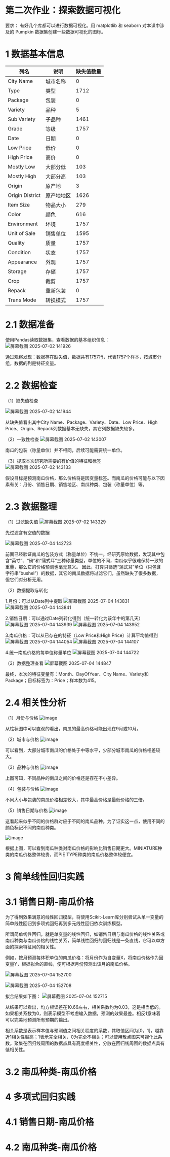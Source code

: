 # 第二次作业：探索数据可视化
要求：
有好几个库都可以进行数据可视化。用 matplotlib 和 seaborn 对本课中涉及的 Pumpkin 数据集创建一些数据可视化的图标。

# 1 数据基本信息

|列名|说明|缺失值数量|
|---|---|---|
|City Name|城市名称|0|
|Type|类型|1712|
|Package|包装|0|
|Variety|品种|5|
|Sub Variety|子品种|1461|
|Grade|等级|1757|
|Date|日期|0|
|Low Price|低价|0|
|High Price|高价|0|
|Mostly Low|大部分低|103|
|Mostly High|大部分高|103|
|Origin|原产地|3|
|Origin District|原产地地区|1626|
|Item Size|物品大小|279|
|Color|颜色|616|
|Environment|环境|1757|
|Unit of Sale|销售单位|1595|
|Quality|质量|1757|
|Condition|状态|1757|
|Appearance|外观|1757|
|Storage|存储|1757|
|Crop|裁剪|1757|
|Repack|重新包装|0|
|Trans Mode|转换模式|1757|


# 2.1 数据准备

使用Pandas读取数据集，查看数据的基本组织信息：
![屏幕截图 2025-07-02 141926](https://github.com/user-attachments/assets/c85af18b-372d-43bf-8d89-078509289af7)

  通过观察发现：数据存在缺失值，数据共有1757行，代表1757个样本，按城市分组，数据的列是特征变量。


# 2.2 数据检查

（1）缺失值检查

![屏幕截图 2025-07-02 141944](https://github.com/user-attachments/assets/34d046aa-265e-488a-a07f-1143b7190f02)

  从缺失值看出其中City Name、Package、Variety、Date、Low Price、High Price、Origin、Repack列数据基本无缺失，其它列数据缺失较多。

（2）一致性检查
![屏幕截图 2025-07-02 143007](https://github.com/user-attachments/assets/5b72d470-e89b-4497-a896-9a308f43a47a)

  南瓜的包装（称量单位）并不相同，后续可能需要统一单位。

（3）提取本次研究所需要的有价值的特征和标签
![屏幕截图 2025-07-02 143133](https://github.com/user-attachments/assets/2c4bdd6d-c20e-4c1f-935a-2878a494a8d2)

  假设目标是预测南瓜价格，那么价格将是因变量标签。而南瓜的价格可能与以下因素有关：月份、销售日期、销售地区、南瓜种类、包装（称量单位）等。

# 2.3 数据整理

（1）过滤缺失值
![屏幕截图 2025-07-02 143329](https://github.com/user-attachments/assets/f7b57d6c-7db1-41fe-b3fe-9d5aa77c0640)

先过滤含有空值的数据

![屏幕截图 2025-07-04 142723](https://github.com/user-attachments/assets/b625bafd-e2e7-4868-b397-f3cb62c464b4)

前面已经验证南瓜的包装方式（称量单位）不统一。经研究原始数据，发现其中包含“英寸”、“磅”和“蒲式耳”三种称量类型，单位的不同，南瓜似乎很难保持一致的重量，那么它的价格预测也毫无意义。
因此，打算只筛选“蒲式耳”单位（只包含字符串“bushel”）的数据，其它的南瓜数据将过滤它们，虽然缺失了很多数据，但它们对分析无用。

（2）数据提取与转化

1.月份：可以从Date列中提取
![屏幕截图 2025-07-04 143831](https://github.com/user-attachments/assets/3d481c54-463c-4e52-a511-5250dc8a221c)
![屏幕截图 2025-07-04 143841](https://github.com/user-attachments/assets/44018c19-9eaa-4d81-a0a4-a6e0cde7c5c4)

2.销售日期：可以通过Date列转化得到（统一转化为该年中的第几天）
![屏幕截图 2025-07-04 143939](https://github.com/user-attachments/assets/cd6443bd-f3d0-42b3-bd18-f1b325541b8b)
![屏幕截图 2025-07-04 143952](https://github.com/user-attachments/assets/22a4acce-dc52-4682-804a-9c52f3b27e7f)

3.南瓜价格：可以从已存在的特征（Low Price和High Price）计算平均值得到
![屏幕截图 2025-07-04 144054](https://github.com/user-attachments/assets/2377919f-3b9c-43d6-b59b-a3c1644fb2e8)
![屏幕截图 2025-07-04 144107](https://github.com/user-attachments/assets/e9868b43-7300-40c8-878b-da086c3f2ed8)


4.统一南瓜价格的每单位称量单位
![屏幕截图 2025-07-04 144722](https://github.com/user-attachments/assets/135c399c-8463-4d60-af50-d2aac2dc12dd)



（3）数据整理查看
![屏幕截图 2025-07-04 144847](https://github.com/user-attachments/assets/6f1d611e-0b47-4ad9-bae5-bf447a19a8a7)

最终，本次的特征变量有：Month、DayOfYear、City Name、Variety和Package；目标标签为：Price；样本数为415。


# 2.4 相关性分析

（1）月份与价格
![image](https://github.com/user-attachments/assets/82737863-8bdc-4944-b6d6-ad57fd8e1f95)

从柱状图中可以直观的看出，南瓜的最高价格可能出现在9月或10月。


（2）城市与价格
![image](https://github.com/user-attachments/assets/f917a550-c9c1-41e0-91ae-f6463a2c15a1)

可以看到，大部分城市南瓜的价格处于中等水平，少部分城市南瓜的价格相差较大。


（3）品种与价格
![image](https://github.com/user-attachments/assets/912b473d-5e2e-4897-9fb2-f7efb7cd9e9f)

上图可知，不同品种的南瓜之间的价格还是存在不小差异。


（4）包装与价格
![image](https://github.com/user-attachments/assets/47d1bf50-f216-43a0-b7e9-a963bd6f9444)

不同大小与包装的南瓜价格相差较大，其中最高价格是最低价格的三倍。


（5）销售日期与价格
![image](https://github.com/user-attachments/assets/23ea8dcc-4640-4bf1-8c69-d745aec79a43)

这看起来似乎不同的价格群对应于不同的南瓜品种。为了证实这一点，使用不同的颜色标记不同的南瓜种类。


![image](https://github.com/user-attachments/assets/8f271097-b154-4525-98b3-4603f5d80586)

根据上图，可以看到南瓜种类对南瓜价格的影响比销售日期更大。MINIATURE种类的南瓜价格整体较贵，而PIE TYPE种类的南瓜价格整体较便宜。



# 3 简单线性回归实践
# 3.1 销售日期-南瓜价格
为了得到效果满意的线性回归模型，将使用Scikit-Learn库分别尝试从单一变量的简单线性回归到多项式回归再到多元线性回归依次训练模型。

所谓简单线性回归，就是单变量的线性回归，如销售日期与南瓜价格的线性关系或南瓜种类与南瓜价格的线性关系，简单线性回归的回归线是一条直线，它可以单方面的探索特征间的相关性。

例如，按月预测每体积单位的南瓜价格：将月份作为自变量X，将南瓜价格作为因变量Y，根据拟合的直线，便可根据月份预测出该月的南瓜价格。

![屏幕截图 2025-07-04 152700](https://github.com/user-attachments/assets/fa1b942a-d6ec-4f37-a53d-cb71105dfb9d)

![屏幕截图 2025-07-04 152708](https://github.com/user-attachments/assets/0daa40b6-8bae-43c3-9c51-47aa008b071a)

拟合结果如下图：
![屏幕截图 2025-07-04 152715](https://github.com/user-attachments/assets/8f2fa837-fd69-42d2-bc50-6891a380fbe2)

从结果可以看出，均方根误差在10.66左右，相关系数约为0.03，这是相当低的。如果相关系数为0，则表示模型不考虑输入数据，预测的效果最差。相反1意味着可以完美地预测所有预期的输出。

相关系数是表示样本值与预测值之间相关程度的系数，其取值区间为[0，1]，越靠近1相关性越高；1表示完全相关，0为完全不相关；可以使用散点图来可视化此系数。聚集在回归线周围的数据点具有高度相关性，分散在回归线周围的数据点具有低相关性。


# 3.2 南瓜种类-南瓜价格



# 4 多项式回归实践
# 4.1 销售日期-南瓜价格




# 4.2 南瓜种类-南瓜价格






